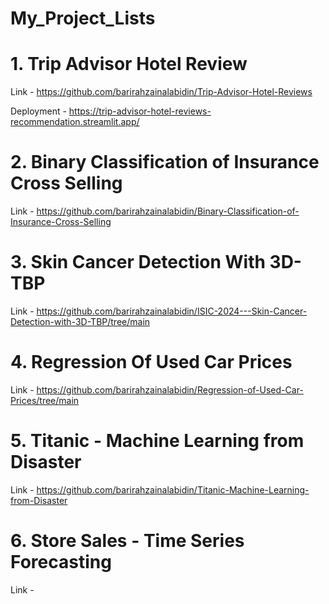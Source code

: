 # My_Project_Lists


# 1. Trip Advisor Hotel Review

Link - https://github.com/barirahzainalabidin/Trip-Advisor-Hotel-Reviews

Deployment - https://trip-advisor-hotel-reviews-recommendation.streamlit.app/


# 2.  Binary Classification of Insurance Cross Selling

Link - https://github.com/barirahzainalabidin/Binary-Classification-of-Insurance-Cross-Selling


# 3. Skin Cancer Detection With 3D-TBP

Link - https://github.com/barirahzainalabidin/ISIC-2024---Skin-Cancer-Detection-with-3D-TBP/tree/main


# 4. Regression Of Used Car Prices

Link - https://github.com/barirahzainalabidin/Regression-of-Used-Car-Prices/tree/main


# 5. Titanic - Machine Learning from Disaster

Link - https://github.com/barirahzainalabidin/Titanic-Machine-Learning-from-Disaster


# 6. Store Sales - Time Series Forecasting

Link - 
